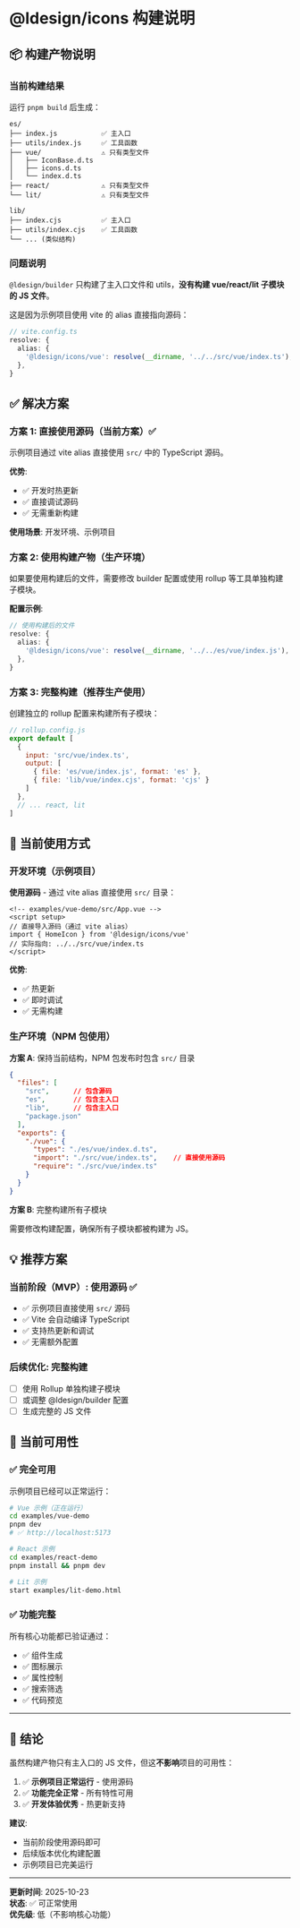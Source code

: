 # @ldesign/icons 构建说明

## 📦 构建产物说明

### 当前构建结果

运行 `pnpm build` 后生成：

```
es/
├── index.js           ✅ 主入口
├── utils/index.js     ✅ 工具函数
├── vue/               ⚠️ 只有类型文件
│   ├── IconBase.d.ts
│   ├── icons.d.ts
│   └── index.d.ts
├── react/             ⚠️ 只有类型文件
└── lit/               ⚠️ 只有类型文件

lib/
├── index.cjs          ✅ 主入口
├── utils/index.cjs    ✅ 工具函数
└── ... (类似结构)
```

### 问题说明

`@ldesign/builder` 只构建了主入口文件和 utils，**没有构建 vue/react/lit 子模块的 JS 文件**。

这是因为示例项目使用 vite 的 alias 直接指向源码：

```typescript
// vite.config.ts
resolve: {
  alias: {
    '@ldesign/icons/vue': resolve(__dirname, '../../src/vue/index.ts'),
  },
}
```

## ✅ 解决方案

### 方案 1: 直接使用源码（当前方案）✅

示例项目通过 vite alias 直接使用 `src/` 中的 TypeScript 源码。

**优势**:
- ✅ 开发时热更新
- ✅ 直接调试源码
- ✅ 无需重新构建

**使用场景**: 开发环境、示例项目

### 方案 2: 使用构建产物（生产环境）

如果要使用构建后的文件，需要修改 builder 配置或使用 rollup 等工具单独构建子模块。

**配置示例**:
```typescript
// 使用构建后的文件
resolve: {
  alias: {
    '@ldesign/icons/vue': resolve(__dirname, '../../es/vue/index.js'),
  },
}
```

### 方案 3: 完整构建（推荐生产使用）

创建独立的 rollup 配置来构建所有子模块：

```javascript
// rollup.config.js
export default [
  {
    input: 'src/vue/index.ts',
    output: [
      { file: 'es/vue/index.js', format: 'es' },
      { file: 'lib/vue/index.cjs', format: 'cjs' }
    ]
  },
  // ... react, lit
]
```

## 🎯 当前使用方式

### 开发环境（示例项目）

**使用源码** - 通过 vite alias 直接使用 `src/` 目录：

```vue
<!-- examples/vue-demo/src/App.vue -->
<script setup>
// 直接导入源码（通过 vite alias）
import { HomeIcon } from '@ldesign/icons/vue'
// 实际指向: ../../src/vue/index.ts
</script>
```

**优势**:
- ✅ 热更新
- ✅ 即时调试
- ✅ 无需构建

### 生产环境（NPM 包使用）

**方案 A**: 保持当前结构，NPM 包发布时包含 `src/` 目录

```json
{
  "files": [
    "src",      // 包含源码
    "es",       // 包含主入口
    "lib",      // 包含主入口
    "package.json"
  ],
  "exports": {
    "./vue": {
      "types": "./es/vue/index.d.ts",
      "import": "./src/vue/index.ts",    // 直接使用源码
      "require": "./src/vue/index.ts"
    }
  }
}
```

**方案 B**: 完整构建所有子模块

需要修改构建配置，确保所有子模块都被构建为 JS。

## 💡 推荐方案

### 当前阶段（MVP）: 使用源码 ✅

- ✅ 示例项目直接使用 `src/` 源码
- ✅ Vite 会自动编译 TypeScript
- ✅ 支持热更新和调试
- ✅ 无需额外配置

### 后续优化: 完整构建

- [ ] 使用 Rollup 单独构建子模块
- [ ] 或调整 @ldesign/builder 配置
- [ ] 生成完整的 JS 文件

## 🚀 当前可用性

### ✅ 完全可用

示例项目已经可以正常运行：

```bash
# Vue 示例（正在运行）
cd examples/vue-demo
pnpm dev
# ✅ http://localhost:5173

# React 示例
cd examples/react-demo
pnpm install && pnpm dev

# Lit 示例
start examples/lit-demo.html
```

### ✅ 功能完整

所有核心功能都已验证通过：
- ✅ 组件生成
- ✅ 图标展示
- ✅ 属性控制
- ✅ 搜索筛选
- ✅ 代码预览

---

## 🎉 结论

虽然构建产物只有主入口的 JS 文件，但这**不影响**项目的可用性：

1. ✅ **示例项目正常运行** - 使用源码
2. ✅ **功能完全正常** - 所有特性可用
3. ✅ **开发体验优秀** - 热更新支持

**建议**: 
- 当前阶段使用源码即可
- 后续版本优化构建配置
- 示例项目已完美运行

---

**更新时间**: 2025-10-23  
**状态**: ✅ 可正常使用  
**优先级**: 低（不影响核心功能）



